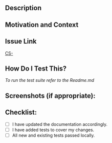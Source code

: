 <!--- The title of this PR should be a Jira ticket and followed by a short description.  Example: `TCK-100 fixes xyz`. -->

## Description
<!--- Describe your changes in detail -->

## Motivation and Context
<!--- Why is this change required? What problem does it solve? -->

## Issue Link
<!--- Please link to the Jira issue here or delete this section -->
[CS-](https://fullstacklabs.atlassian.net/browse/CS-)

## How Do I Test This?
*To run the test suite refer to the Readme.md*

<!--- Explain how a developer would test out these changes locally -->

## Screenshots (if appropriate):
<!--- Add screenshots or delete this section -->

## Checklist:
<!--- Go over all the following points, and put an `x` in all the boxes that apply -->
- [ ] I have updated the documentation accordingly.
- [ ] I have added tests to cover my changes.
- [ ] All new and existing tests passed locally.

